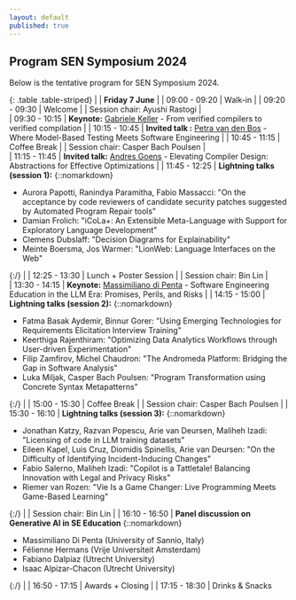 ```yaml
---
layout: default
published: true
---
```

## Program SEN Symposium 2024
Below is the tentative program for SEN Symposium 2024.

{: .table .table-striped}
|               | <b>Friday 7 June</b>                                                                |
| 09:00 - 09:20 | Walk-in                                                                             |
| 09:20 - 09:30 | Welcome                                                                             |
|  Session chair: Ayushi Rastogi |  
| 09:30 - 10:15 | <b>Keynote:</b> [Gabriele Keller](https://www.uu.nl/staff/GKKeller) - From verified compilers to verified compilation |
| 10:15 - 10:45 | <b>Invited talk :</b> [Petra van den Bos](https://petravdbos.nl/) - Where Model-Based Testing Meets Software Engineering    |
| 10:45 - 11:15 | Coffee Break                                                                        |
|  Session chair: Casper Bach Poulsen |  
| 11:15 - 11:45 | <b>Invited talk:</b> [Andres Goens](https://goens.org/) - Elevating Compiler Design: Abstractions for Effective Optimizations              |
| 11:45 - 12:25 | <b>Lightning talks (session 1):</b> {::nomarkdown}<ul><li>Aurora Papotti, Ranindya Paramitha, Fabio Massacci: "On the acceptance by code reviewers of candidate security patches suggested by Automated Program Repair tools"</li><li>Damian Frolich: "iCoLa+: An Extensible Meta-Language with Support for Exploratory Language Development"</li><li>Clemens Dubslaff: "Decision Diagrams for Explainability"</li><li>Meinte Boersma, Jos Warmer: "LionWeb: Language Interfaces on the Web"</li></ul>{:/}  |
| 12:25 - 13:30 | Lunch + Poster Session                                                              |
|  Session chair: Bin Lin |  
| 13:30 - 14:15 |  <b>Keynote:</b> [Massimiliano di Penta](https://mdipenta.github.io/) - Software Engineering Education in the LLM Era: Promises, Perils, and Risks |
| 14:15 - 15:00 | <b>Lightning talks (session 2):</b> {::nomarkdown}<ul><li>Fatma Basak Aydemir, Binnur Gorer: "Using Emerging Technologies for Requirements Elicitation Interview Training"</li><li>Keerthiga Rajenthiram: "Optimizing Data Analytics Workflows through User-driven Experimentation"</li><li>Filip Zamfirov, Michel Chaudron: "The Andromeda Platform: Bridging the Gap in Software Analysis"</li><li>Luka Miljak, Casper Bach Poulsen: "Program Transformation using Concrete Syntax Metapatterns"</li></ul>{:/}  |
| 15:00 - 15:30 | Coffee Break                                                                        |
|  Session chair: Casper Bach Poulsen | 
| 15:30 - 16:10 | <b>Lightning talks (session 3):</b> {::nomarkdown}<ul><li>Jonathan Katzy, Razvan Popescu, Arie van Deursen, Maliheh Izadi: "Licensing of code in LLM training datasets"</li><li>Eileen Kapel, Luis Cruz, Diomidis Spinellis, Arie van Deursen: "On the Difficulty of Identifying Incident-Inducing Changes"</li><li>Fabio Salerno, Maliheh Izadi: "Copilot is a Tattletale! Balancing Innovation with Legal and Privacy Risks"</li><li>Riemer van Rozen: "Vie Is a Game Changer: Live Programming Meets Game-Based Learning"</li></ul>{:/}  |
|  Session chair: Bin Lin | 
| 16:10 - 16:50 | <b>Panel discussion on Generative AI in SE Education</b>   {::nomarkdown}<ul><li>Massimiliano Di Penta (University of Sannio, Italy)</li><li>Félienne Hermans (Vrije Universiteit Amsterdam)</li><li>Fabiano Dalpiaz (Utrecht University)</li><li>Isaac Alpizar-Chacon (Utrecht University)</li></ul>{:/}         |
| 16:50 - 17:15 | Awards + Closing                                                                              |
| 17:15 - 18:30 | Drinks & Snacks 
